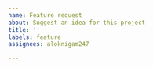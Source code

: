 ```yaml
---
name: Feature request
about: Suggest an idea for this project
title: ''
labels: feature
assignees: aloknigam247

---
```



